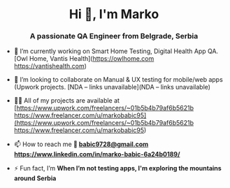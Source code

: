 <h1 align="center">Hi 👋, I'm Marko </h1>
<h3 align="center">A passionate QA Engineer from Belgrade, Serbia</h3>

- 🔭 I’m currently working on Smart Home Testing, Digital Health App QA. [Owl Home, Vantis Health](https://owlhome.com https://vantishealth.com)

- 👯 I’m looking to collaborate on Manual & UX testing for mobile/web apps (Upwork projects. [NDA – links unavailable](NDA – links unavailable)

- 👨‍💻 All of my projects are available at [https://www.upwork.com/freelancers/~01b5b4b79af6b5621b https://www.freelancer.com/u/markobabic95](https://www.upwork.com/freelancers/~01b5b4b79af6b5621b https://www.freelancer.com/u/markobabic95)

- 📫 How to reach me **📧 babic9728@gmail.com https://www.linkedin.com/in/marko-babic-6a24b0189/**

- ⚡ Fun fact, I’m **When I’m not testing apps, I'm exploring the mountains around Serbia**



<!--
**marko95b/marko95b** is a ✨ _special_ ✨ repository because its `README.md` (this file) appears on your GitHub profile.

Here are some ideas to get you started:

- 🔭 I’m currently working on ...
- 🌱 I’m currently learning ...
- 👯 I’m looking to collaborate on ...
- 🤔 I’m looking for help with ...
- 💬 Ask me about ...
- 📫 How to reach me: ...
- 😄 Pronouns: ...
- ⚡ Fun fact: ...
-->
